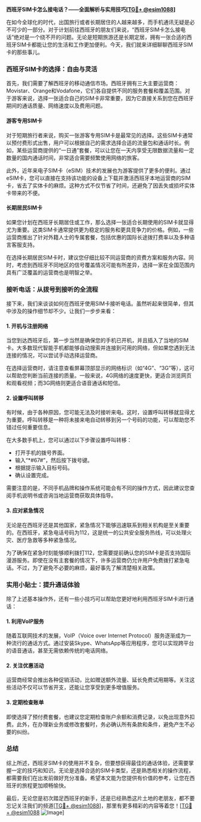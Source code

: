 **西班牙SIM卡怎么接电话？——全面解析与实用技巧[[TG💪+ @esim1088](https://t.me/s/esim1088)]**

在如今全球化的时代，出国旅行或者长期居住的人越来越多，而手机通讯无疑是必不可少的一部分。对于计划前往西班牙的朋友们来说，“西班牙SIM卡怎么接电话”绝对是一个绕不开的问题。无论是短期旅游还是长期定居，拥有一张合适的西班牙SIM卡都能让您的生活和工作更加便利。今天，我们就来详细聊聊西班牙SIM卡的那些事儿。

### 西班牙SIM卡的选择：自由与灵活

首先，我们需要了解西班牙的移动通信市场。西班牙拥有三大主要运营商：Movistar、Orange和Vodafone，它们各自提供不同的服务套餐和覆盖范围。对于游客来说，选择一张适合自己的SIM卡非常重要，因为它直接关系到您在西班牙期间的通话质量、网络速度以及费用问题。

#### 游客专用SIM卡

对于短期旅行者来说，购买一张游客专用SIM卡是最常见的选择。这些SIM卡通常以预付费形式出售，用户可以根据自己的需求选择合适的流量包和通话时长。例如，某些运营商提供的“一日通”套餐，可以让您在一天内享受无限数据流量和一定数量的国内通话时间，非常适合需要频繁使用网络的旅客。

此外，近年来电子SIM卡（eSIM）技术的发展也为游客提供了更多的便利。通过eSIM卡，您可以直接在支持该功能的设备上下载并激活西班牙本地运营商的SIM卡，省去了实体卡的麻烦。这种方式不仅节省了时间，还避免了因丢失或损坏实体卡带来的不便。

#### 长期居民SIM卡

如果您计划在西班牙长期居住或工作，那么选择一张适合长期使用的SIM卡就显得尤为重要。这类SIM卡通常提供更为稳定的服务和更具竞争力的价格。例如，一些运营商推出了针对外籍人士的专属套餐，包括优惠的国际长途拨打费率以及多种语言客服支持。

在选择长期居民SIM卡时，建议您仔细比较不同运营商的资费方案和服务内容。同时，考虑到西班牙不同地区的信号覆盖情况可能有所差异，选择一家在全国范围内具有广泛覆盖的运营商也是明智之举。

### 接听电话：从拨号到接听的全流程

接下来，我们来谈谈如何在西班牙使用SIM卡接听电话。虽然听起来很简单，但其中涉及的操作细节却不少。让我们一步步来看：

#### 1. 开机与注册网络

当您到达西班牙后，第一步当然是确保您的手机已开机，并且插入了当地的SIM卡。大多数现代智能手机都能够自动搜索并连接到可用的网络，但如果您遇到无法连接的情况，可以尝试手动选择运营商。

在选择运营商时，请注意查看屏幕顶部显示的网络标识（如“4G”、“3G”等），这可以帮助您判断当前连接的质量。一般来说，4G网络的速度更快，更适合浏览网页和观看视频；而3G网络则更适合语音通话和短信。

#### 2. 设置呼叫转移

有时候，由于各种原因，您可能无法及时接听来电。这时，设置呼叫转移就显得尤为重要。呼叫转移是一种将未接来电自动转移到另一个号码的功能，可以帮助您不错过任何重要信息。

在大多数手机上，您可以通过以下步骤设置呼叫转移：
- 打开手机的拨号界面。
- 输入“*#67#”，然后按下拨号键。
- 根据提示输入目标号码。
- 确认设置完成。

需要注意的是，不同手机品牌和操作系统可能会有不同的操作方式，因此建议您查阅手机说明书或咨询当地运营商获取具体指导。

#### 3. 应对紧急情况

无论是在西班牙还是其他国家，紧急情况下能够迅速联系到相关机构是至关重要的。在西班牙，紧急电话号码为112，这是统一的公共安全服务热线，可以处理火灾、医疗急救等多种紧急情况。

为了确保在紧急时刻能够顺利拨打112，您需要提前确认您的SIM卡是否支持国际漫游服务。即使在没有主套餐的情况下，许多运营商仍允许用户免费拨打紧急电话。不过，为了避免不必要的麻烦，最好事先了解清楚相关政策。

### 实用小贴士：提升通话体验

除了上述基本操作外，还有一些小技巧可以帮助您更好地利用西班牙SIM卡进行通话：

#### 1. 利用VoIP服务

随着互联网技术的发展，VoIP（Voice over Internet Protocol）服务逐渐成为一种流行的通话方式。通过安装Skype、WhatsApp等应用程序，您可以实现跨平台的语音通话，甚至无需依赖传统的电话网络。

#### 2. 关注优惠活动

运营商经常会推出各种促销活动，比如赠送额外流量、延长免费试用期等。关注这些活动不仅可以节省开支，还能让您享受到更多增值服务。

#### 3. 定期检查账单

即使选择了预付费套餐，也建议您定期检查账户余额和消费记录，以免出现意外扣费。此外，在办理新业务或修改套餐时，务必确认所有条款和条件，避免产生不必要的纠纷。

### 总结

综上所述，西班牙SIM卡的使用并不复杂，但要想获得最佳的通话体验，还需要掌握一定的技巧和知识。无论是选择合适的SIM卡类型，还是熟悉相关的操作流程，都需要我们在出发前做好充分准备。希望本文能为您提供有价值的参考，让您在西班牙的旅程更加顺畅愉快。

最后，无论您是初次踏足西班牙的新手，还是已经熟悉这片土地的老朋友，都不要忘记关注我们的频道[[TG💪+ @esim1088](https://t.me/s/esim1088)]，那里有更多精彩的内容等着您！[[TG💪+ @esim1088](https://t.me/s/esim1088) ![Image](https://i.postimg.cc/4NQfJmqS/Snipaste-2025-05-13-00-14-12.png)]